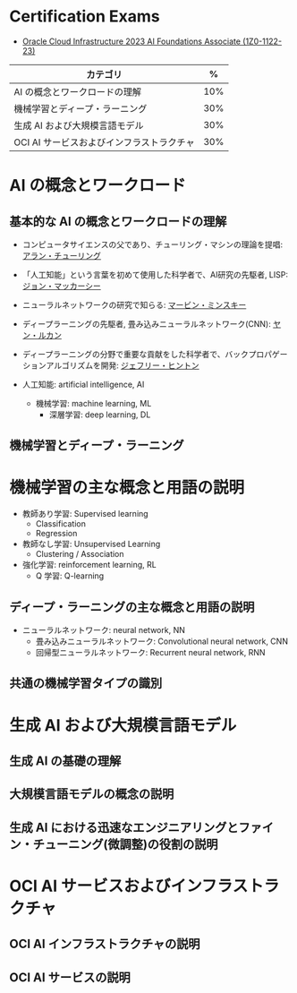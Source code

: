 # Certification Exams
- [Oracle Cloud Infrastructure 2023 AI Foundations Associate (1Z0-1122-23)](https://education.oracle.com/ja/oracle-cloud-infrastructure-2023-ai-foundations-associate/pexam_1Z0-1122-23)

| カテゴリ | % |
| --------| -- |
| AI の概念とワークロードの理解 | 10% |
| 機械学習とディープ・ラーニング | 30% |
| 生成 AI および大規模言語モデル | 30% |
| OCI AI サービスおよびインフラストラクチャ | 30% |

# AI の概念とワークロード
## 基本的な AI の概念とワークロードの理解
- コンピュータサイエンスの父であり、チューリング・マシンの理論を提唱: [アラン・チューリング](https://ja.wikipedia.org/wiki/%E3%82%A2%E3%83%A9%E3%83%B3%E3%83%BB%E3%83%81%E3%83%A5%E3%83%BC%E3%83%AA%E3%83%B3%E3%82%B0)
- 「人工知能」という言葉を初めて使用した科学者で、AI研究の先駆者, LISP: [ジョン・マッカーシー](https://ja.wikipedia.org/wiki/%E3%82%B8%E3%83%A7%E3%83%B3%E3%83%BB%E3%83%9E%E3%83%83%E3%82%AB%E3%83%BC%E3%82%B7%E3%83%BC)
- ニューラルネットワークの研究で知らる: [マービン・ミンスキー](https://ja.wikipedia.org/wiki/%E3%83%9E%E3%83%BC%E3%83%93%E3%83%B3%E3%83%BB%E3%83%9F%E3%83%B3%E3%82%B9%E3%82%AD%E3%83%BC)
- ディープラーニングの先駆者, 畳み込みニューラルネットワーク(CNN): [ヤン・ルカン](https://ja.wikipedia.org/wiki/%E3%83%A4%E3%83%B3%E3%83%BB%E3%83%AB%E3%82%AB%E3%83%B3)
- ディープラーニングの分野で重要な貢献をした科学者で、バックプロパゲーションアルゴリズムを開発: [ジェフリー・ヒントン](https://ja.wikipedia.org/wiki/%E3%82%B8%E3%82%A7%E3%83%95%E3%83%AA%E3%83%BC%E3%83%BB%E3%83%92%E3%83%B3%E3%83%88%E3%83%B3)

- 人工知能: artificial intelligence, AI
  - 機械学習: machine learning, ML
    - 深層学習: deep learning, DL
## 機械学習とディープ・ラーニング
# 機械学習の主な概念と用語の説明
- 教師あり学習: Supervised learning
  - Classification
  - Regression
- 教師なし学習: Unsupervised Learning
  - Clustering / Association
- 強化学習: reinforcement learning, RL
  - Q 学習: Q-learning
## ディープ・ラーニングの主な概念と用語の説明
- ニューラルネットワーク: neural network, NN
  - 畳み込みニューラルネットワーク: Convolutional neural network, CNN
  - 回帰型ニューラルネットワーク: Recurrent neural network, RNN
## 共通の機械学習タイプの識別
# 生成 AI および大規模言語モデル
## 生成 AI の基礎の理解
## 大規模言語モデルの概念の説明
## 生成 AI における迅速なエンジニアリングとファイン・チューニング(微調整)の役割の説明
# OCI AI サービスおよびインフラストラクチャ
## OCI AI インフラストラクチャの説明
## OCI AI サービスの説明
